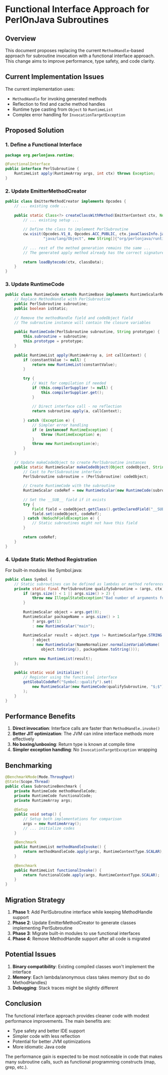 # Functional Interface Approach for PerlOnJava Subroutines

## Overview

This document proposes replacing the current `MethodHandle`-based approach for subroutine invocation with a functional interface approach. This change aims to improve performance, type safety, and code clarity.

## Current Implementation Issues

The current implementation uses:
- `MethodHandle` for invoking generated methods
- Reflection to find and cache method handles
- Runtime type casting from `Object` to `RuntimeList`
- Complex error handling for `InvocationTargetException`

## Proposed Solution

### 1. Define a Functional Interface

```java
package org.perlonjava.runtime;

@FunctionalInterface
public interface PerlSubroutine {
    RuntimeList apply(RuntimeArray args, int ctx) throws Exception;
}
```

### 2. Update EmitterMethodCreator

```java
public class EmitterMethodCreator implements Opcodes {
    // ... existing code ...
    
    public static Class<?> createClassWithMethod(EmitterContext ctx, Node ast, boolean useTryCatch) {
        // ... existing setup ...
        
        // Define the class to implement PerlSubroutine
        cw.visit(Opcodes.V1_8, Opcodes.ACC_PUBLIC, ctx.javaClassInfo.javaClassName, null, 
                 "java/lang/Object", new String[]{"org/perlonjava/runtime/PerlSubroutine"});
        
        // ... rest of the method generation remains the same ...
        // The generated apply method already has the correct signature
        
        return loadBytecode(ctx, classData);
    }
}
```

### 3. Update RuntimeCode

```java
public class RuntimeCode extends RuntimeBase implements RuntimeScalarReference {
    // Replace MethodHandle with PerlSubroutine
    public PerlSubroutine subroutine;
    public boolean isStatic;
    
    // Remove the methodHandle field and codeObject field
    // The subroutine instance will contain the closure variables
    
    public RuntimeCode(PerlSubroutine subroutine, String prototype) {
        this.subroutine = subroutine;
        this.prototype = prototype;
    }
    
    public RuntimeList apply(RuntimeArray a, int callContext) {
        if (constantValue != null) {
            return new RuntimeList(constantValue);
        }
        
        try {
            // Wait for compilation if needed
            if (this.compilerSupplier != null) {
                this.compilerSupplier.get();
            }
            
            // Direct interface call - no reflection
            return subroutine.apply(a, callContext);
            
        } catch (Exception e) {
            // Simpler error handling
            if (e instanceof RuntimeException) {
                throw (RuntimeException) e;
            }
            throw new RuntimeException(e);
        }
    }
    
    // Update makeCodeObject to create PerlSubroutine instances
    public static RuntimeScalar makeCodeObject(Object codeObject, String prototype) throws Exception {
        // Cast to PerlSubroutine interface
        PerlSubroutine subroutine = (PerlSubroutine) codeObject;
        
        // Create RuntimeCode with the subroutine
        RuntimeScalar codeRef = new RuntimeScalar(new RuntimeCode(subroutine, prototype));
        
        // Set the __SUB__ field if it exists
        try {
            Field field = codeObject.getClass().getDeclaredField("__SUB__");
            field.set(codeObject, codeRef);
        } catch (NoSuchFieldException e) {
            // Static subroutines might not have this field
        }
        
        return codeRef;
    }
}
```

### 4. Update Static Method Registration

For built-in modules like Symbol.java:

```java
public class Symbol {
    // Static subroutines can be defined as lambdas or method references
    private static final PerlSubroutine qualifySubroutine = (args, ctx) -> {
        if (args.size() < 1 || args.size() > 2) {
            throw new IllegalStateException("Bad number of arguments for qualify()");
        }
        
        RuntimeScalar object = args.get(0);
        RuntimeScalar packageName = args.size() > 1 
            ? args.get(1) 
            : new RuntimeScalar("main");
            
        RuntimeScalar result = object.type != RuntimeScalarType.STRING
            ? object
            : new RuntimeScalar(NameNormalizer.normalizeVariableName(
                object.toString(), packageName.toString()));
                
        return new RuntimeList(result);
    };
    
    public static void initialize() {
        // Register using the functional interface
        getGlobalCodeRef("Symbol::qualify").set(
            new RuntimeScalar(new RuntimeCode(qualifySubroutine, "$;$"))
        );
    }
}
```

## Performance Benefits

1. **Direct invocation**: Interface calls are faster than `MethodHandle.invoke()`
2. **Better JIT optimization**: The JVM can inline interface methods more effectively
3. **No boxing/unboxing**: Return type is known at compile time
4. **Simpler exception handling**: No `InvocationTargetException` wrapping

## Benchmarking

```java
@BenchmarkMode(Mode.Throughput)
@State(Scope.Thread)
public class SubroutineBenchmark {
    private RuntimeCode methodHandleCode;
    private RuntimeCode functionalCode;
    private RuntimeArray args;
    
    @Setup
    public void setup() {
        // Setup both implementations for comparison
        args = new RuntimeArray();
        // ... initialize codes
    }
    
    @Benchmark
    public RuntimeList methodHandleInvoke() {
        return methodHandleCode.apply(args, RuntimeContextType.SCALAR);
    }
    
    @Benchmark
    public RuntimeList functionalInvoke() {
        return functionalCode.apply(args, RuntimeContextType.SCALAR);
    }
}
```

## Migration Strategy

1. **Phase 1**: Add PerlSubroutine interface while keeping MethodHandle support
2. **Phase 2**: Update EmitterMethodCreator to generate classes implementing PerlSubroutine
3. **Phase 3**: Migrate built-in modules to use functional interfaces
4. **Phase 4**: Remove MethodHandle support after all code is migrated

## Potential Issues

1. **Binary compatibility**: Existing compiled classes won't implement the interface
2. **Memory**: Each lambda/anonymous class takes memory (but so do MethodHandles)
3. **Debugging**: Stack traces might be slightly different

## Conclusion

The functional interface approach provides cleaner code with modest performance improvements. The main benefits are:
- Type safety and better IDE support
- Simpler code with less reflection
- Potential for better JVM optimizations
- More idiomatic Java code

The performance gain is expected to be most noticeable in code that makes many subroutine calls, such as functional programming constructs (map, grep, etc.).
